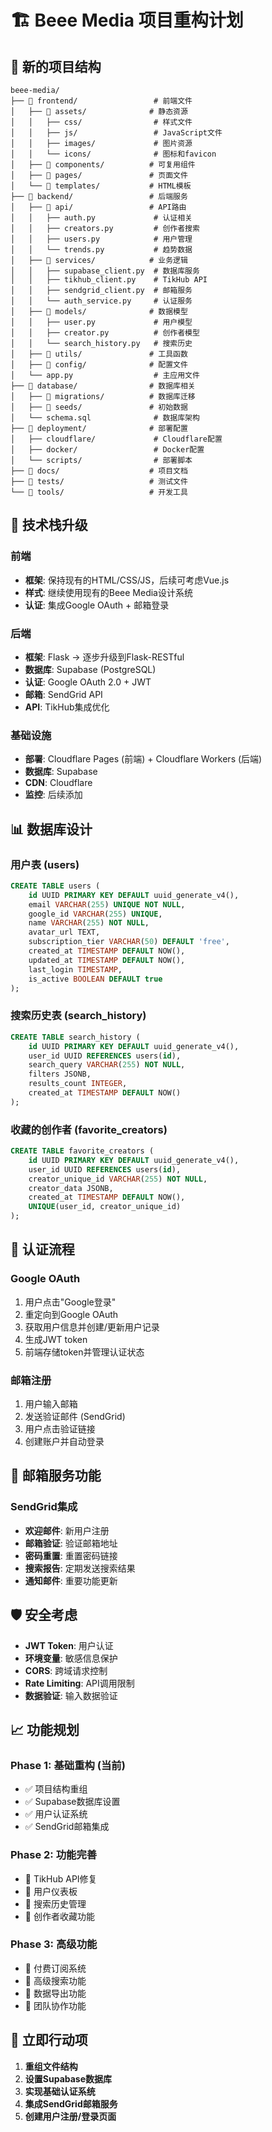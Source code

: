 # 🏗️ Beee Media 项目重构计划

## 📁 新的项目结构

```
beee-media/
├── 📂 frontend/                 # 前端文件
│   ├── 📂 assets/              # 静态资源
│   │   ├── css/                # 样式文件
│   │   ├── js/                 # JavaScript文件
│   │   ├── images/             # 图片资源
│   │   └── icons/              # 图标和favicon
│   ├── 📂 components/          # 可复用组件
│   ├── 📂 pages/               # 页面文件
│   └── 📂 templates/           # HTML模板
├── 📂 backend/                 # 后端服务
│   ├── 📂 api/                 # API路由
│   │   ├── auth.py             # 认证相关
│   │   ├── creators.py         # 创作者搜索
│   │   ├── users.py            # 用户管理
│   │   └── trends.py           # 趋势数据
│   ├── 📂 services/            # 业务逻辑
│   │   ├── supabase_client.py  # 数据库服务
│   │   ├── tikhub_client.py    # TikHub API
│   │   ├── sendgrid_client.py  # 邮箱服务
│   │   └── auth_service.py     # 认证服务
│   ├── 📂 models/              # 数据模型
│   │   ├── user.py             # 用户模型
│   │   ├── creator.py          # 创作者模型
│   │   └── search_history.py   # 搜索历史
│   ├── 📂 utils/               # 工具函数
│   ├── 📂 config/              # 配置文件
│   └── app.py                  # 主应用文件
├── 📂 database/                # 数据库相关
│   ├── 📂 migrations/          # 数据库迁移
│   ├── 📂 seeds/               # 初始数据
│   └── schema.sql              # 数据库架构
├── 📂 deployment/              # 部署配置
│   ├── cloudflare/             # Cloudflare配置
│   ├── docker/                 # Docker配置
│   └── scripts/                # 部署脚本
├── 📂 docs/                    # 项目文档
├── 📂 tests/                   # 测试文件
└── 📂 tools/                   # 开发工具
```

## 🚀 技术栈升级

### 前端
- **框架**: 保持现有的HTML/CSS/JS，后续可考虑Vue.js
- **样式**: 继续使用现有的Beee Media设计系统
- **认证**: 集成Google OAuth + 邮箱登录

### 后端
- **框架**: Flask → 逐步升级到Flask-RESTful
- **数据库**: Supabase (PostgreSQL)
- **认证**: Google OAuth 2.0 + JWT
- **邮箱**: SendGrid API
- **API**: TikHub集成优化

### 基础设施
- **部署**: Cloudflare Pages (前端) + Cloudflare Workers (后端)
- **数据库**: Supabase
- **CDN**: Cloudflare
- **监控**: 后续添加

## 📊 数据库设计

### 用户表 (users)
```sql
CREATE TABLE users (
    id UUID PRIMARY KEY DEFAULT uuid_generate_v4(),
    email VARCHAR(255) UNIQUE NOT NULL,
    google_id VARCHAR(255) UNIQUE,
    name VARCHAR(255) NOT NULL,
    avatar_url TEXT,
    subscription_tier VARCHAR(50) DEFAULT 'free',
    created_at TIMESTAMP DEFAULT NOW(),
    updated_at TIMESTAMP DEFAULT NOW(),
    last_login TIMESTAMP,
    is_active BOOLEAN DEFAULT true
);
```

### 搜索历史表 (search_history)
```sql
CREATE TABLE search_history (
    id UUID PRIMARY KEY DEFAULT uuid_generate_v4(),
    user_id UUID REFERENCES users(id),
    search_query VARCHAR(255) NOT NULL,
    filters JSONB,
    results_count INTEGER,
    created_at TIMESTAMP DEFAULT NOW()
);
```

### 收藏的创作者 (favorite_creators)
```sql
CREATE TABLE favorite_creators (
    id UUID PRIMARY KEY DEFAULT uuid_generate_v4(),
    user_id UUID REFERENCES users(id),
    creator_unique_id VARCHAR(255) NOT NULL,
    creator_data JSONB,
    created_at TIMESTAMP DEFAULT NOW(),
    UNIQUE(user_id, creator_unique_id)
);
```

## 🔐 认证流程

### Google OAuth
1. 用户点击"Google登录"
2. 重定向到Google OAuth
3. 获取用户信息并创建/更新用户记录
4. 生成JWT token
5. 前端存储token并管理认证状态

### 邮箱注册
1. 用户输入邮箱
2. 发送验证邮件 (SendGrid)
3. 用户点击验证链接
4. 创建账户并自动登录

## 📧 邮箱服务功能

### SendGrid集成
- **欢迎邮件**: 新用户注册
- **邮箱验证**: 验证邮箱地址
- **密码重置**: 重置密码链接
- **搜索报告**: 定期发送搜索结果
- **通知邮件**: 重要功能更新

## 🛡️ 安全考虑

- **JWT Token**: 用户认证
- **环境变量**: 敏感信息保护
- **CORS**: 跨域请求控制
- **Rate Limiting**: API调用限制
- **数据验证**: 输入数据验证

## 📈 功能规划

### Phase 1: 基础重构 (当前)
- ✅ 项目结构重组
- ✅ Supabase数据库设置
- ✅ 用户认证系统
- ✅ SendGrid邮箱集成

### Phase 2: 功能完善
- 🔄 TikHub API修复
- 🔄 用户仪表板
- 🔄 搜索历史管理
- 🔄 创作者收藏功能

### Phase 3: 高级功能
- 🔄 付费订阅系统
- 🔄 高级搜索功能
- 🔄 数据导出功能
- 🔄 团队协作功能

## 🎯 立即行动项

1. **重组文件结构**
2. **设置Supabase数据库**
3. **实现基础认证系统**
4. **集成SendGrid邮箱服务**
5. **创建用户注册/登录页面**
